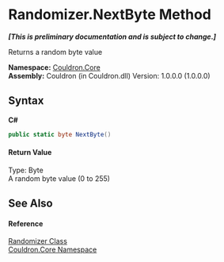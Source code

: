 # Randomizer.NextByte Method 
 _**\[This is preliminary documentation and is subject to change.\]**_

Returns a random byte value

**Namespace:**&nbsp;<a href="N_Couldron_Core">Couldron.Core</a><br />**Assembly:**&nbsp;Couldron (in Couldron.dll) Version: 1.0.0.0 (1.0.0.0)

## Syntax

**C#**<br />
``` C#
public static byte NextByte()
```


#### Return Value
Type: Byte<br />A random byte value (0 to 255)

## See Also


#### Reference
<a href="T_Couldron_Core_Randomizer">Randomizer Class</a><br /><a href="N_Couldron_Core">Couldron.Core Namespace</a><br />